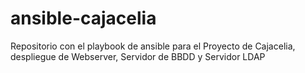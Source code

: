 # ansible-cajacelia
Repositorio con el playbook de ansible para el Proyecto de Cajacelia, despliegue de Webserver, Servidor de BBDD y Servidor LDAP
